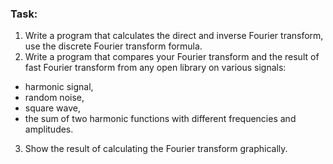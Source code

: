 ### Task:
1. Write a program that calculates the direct and inverse Fourier transform, use the discrete Fourier transform formula.
2. Write a program that compares your Fourier transform and the result of fast Fourier transform from any open library on various signals:
- harmonic signal,
- random noise,
- square wave,
- the sum of two harmonic functions with different frequencies and amplitudes.
3. Show the result of calculating the Fourier transform graphically.
